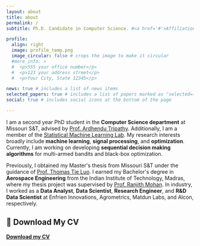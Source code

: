 ```yaml
---
layout: about
title: about
permalink: /
subtitle: Ph.D. Candidate in Computer Science. #<a href='#'>Affiliations</a>. Address. Contacts. Motto. Etc.

profile:
  align: right
  image: profile_temp.png
  image_circular: false # crops the image to make it circular
  #more_info: >
  #  <p>555 your office number</p>
  #  <p>123 your address street</p>
  #  <p>Your City, State 12345</p>

news: true # includes a list of news items
selected_papers: true # includes a list of papers marked as "selected={true}"
social: true # includes social icons at the bottom of the page

---
```


I am a second year PhD student in the **Computer Science department** at Missouri S&T, advised by [Prof. Ardhendu Tripathy](https://astripathy.github.io). Additionally, I am a member of the [Statistical Machine Learning Lab](https://sites.mst.edu/smilelab/). My research interests broadly include **machine learning**, **signal processing**, and **optimization**. Currently, I am working on developing **sequential decision making algorithms** for multi-armed bandits and black-box optimization.


Previously, I obtained my Master's thesis from Missouri S&T under the guidance of [Prof. Thomas Tie Luo](https://tluocs.github.io). I earned my Bachelor's degree in **Aerospace Engineering** from the Indian Institute of Technology, Madras, where my thesis project was supervised by [Prof. Ranjith Mohan](https://home.iitm.ac.in/ranjith.m/md/ranj.html). In industry, I worked as a **Data Analyst**, **Data Scientist**, **Research Engineer**, and **R&D Data Scientist** at Enfrien Innovations, Agrometrics, Matdun Labs, and Alcon, respectively.


## 📄 Download My CV

[**Download my CV**](/assets/pdf/Raja_Nov.pdf) 

